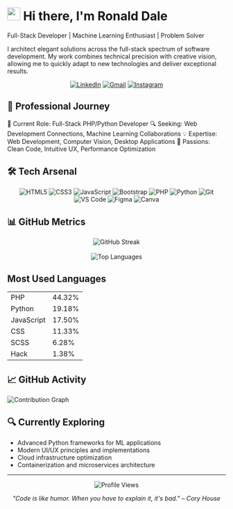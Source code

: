# <img src="https://emojis.slackmojis.com/emojis/images/1531849430/4246/blob-sunglasses.gif?1531849430" width="30"/> Hi there, I'm Ronald Dale

Full-Stack Developer | Machine Learning Enthusiast | Problem Solver

I architect elegant solutions across the full-stack spectrum of software development. My work combines technical precision with creative vision, allowing me to quickly adapt to new technologies and deliver exceptional results.

<div align="center">
  <a href="https://www.linkedin.com/in/ronaldxdale/"><img src="https://img.shields.io/badge/RONALDXDALE-0077B5?style=for-the-badge&logo=linkedin&logoColor=white" alt="LinkedIn"></a>
  <a href="mailto:ronaldxdale@gmail.com"><img src="https://img.shields.io/badge/RONALDXDALE@GMAIL.COM-D14836?style=for-the-badge&logo=gmail&logoColor=white" alt="Gmail"></a>
  <a href="https://instagram.com/ronaldxdale"><img src="https://img.shields.io/badge/@RONALDXDALE-E4405F?style=for-the-badge&logo=instagram&logoColor=white" alt="Instagram"></a>
</div>

## 💼 Professional Journey

📌 Current Role: Full-Stack PHP/Python Developer
🔍 Seeking: Web Development Connections, Machine Learning Collaborations
💡 Expertise: Web Development, Computer Vision, Desktop Applications
🚀 Passions: Clean Code, Intuitive UX, Performance Optimization

## 🛠️ Tech Arsenal

<div align="center">
  <img src="https://img.shields.io/badge/HTML5-E34F26?style=for-the-badge&logo=html5&logoColor=white" alt="HTML5"/>
  <img src="https://img.shields.io/badge/CSS3-1572B6?style=for-the-badge&logo=css3&logoColor=white" alt="CSS3"/>
  <img src="https://img.shields.io/badge/JavaScript-F7DF1E?style=for-the-badge&logo=javascript&logoColor=black" alt="JavaScript"/>
  <img src="https://img.shields.io/badge/Bootstrap-7952B3?style=for-the-badge&logo=bootstrap&logoColor=white" alt="Bootstrap"/>
  <img src="https://img.shields.io/badge/PHP-777BB4?style=for-the-badge&logo=php&logoColor=white" alt="PHP"/>
  <img src="https://img.shields.io/badge/Python-3776AB?style=for-the-badge&logo=python&logoColor=white" alt="Python"/>
  <img src="https://img.shields.io/badge/Git-F05032?style=for-the-badge&logo=git&logoColor=white" alt="Git"/>
  <img src="https://img.shields.io/badge/VS_Code-007ACC?style=for-the-badge&logo=visual-studio-code&logoColor=white" alt="VS Code"/>
  <img src="https://img.shields.io/badge/Figma-F24E1E?style=for-the-badge&logo=figma&logoColor=white" alt="Figma"/>
  <img src="https://img.shields.io/badge/Canva-00C4CC?style=for-the-badge&logo=canva&logoColor=white" alt="Canva"/>
</div>

## 📊 GitHub Metrics

<div align="center">
  <img src="https://github-readme-streak-stats.herokuapp.com/?user=ronaldxdale09&theme=buefy-dark&date_format=M%20j%5B%2C%20Y%5D" alt="GitHub Streak" />
  <br><br>
  <img src="https://github-readme-stats.vercel.app/api/top-langs/?username=ronaldxdale09&langs_count=8&layout=compact&theme=material-palenight&hide=html,Tcl" alt="Top Languages" />
</div>

## Most Used Languages

<div align="center">
  <table>
    <tr>
      <td>PHP</td>
      <td>44.32%</td>
    </tr>
    <tr>
      <td>Python</td>
      <td>19.18%</td>
    </tr>
    <tr>
      <td>JavaScript</td>
      <td>17.50%</td>
    </tr>
    <tr>
      <td>CSS</td>
      <td>11.33%</td>
    </tr>
    <tr>
      <td>SCSS</td>
      <td>6.28%</td>
    </tr>
    <tr>
      <td>Hack</td>
      <td>1.38%</td>
    </tr>
  </table>
</div>

## 📈 GitHub Activity

<img src="https://activity-graph.herokuapp.com/graph?username=ronaldxdale09&theme=dracula&color=B994E6&bg_color=2B2D3D" alt="Contribution Graph" />

## 🔍 Currently Exploring

- Advanced Python frameworks for ML applications
- Modern UI/UX principles and implementations
- Cloud infrastructure optimization
- Containerization and microservices architecture

---

<p align="center">
  <img src="https://komarev.com/ghpvc/?username=ronaldxdale09&label=Profile%20Views&color=0e75b6&style=flat" alt="Profile Views"/>
</p>

<p align="center">
  <i>"Code is like humor. When you have to explain it, it's bad." – Cory House</i>
</p>

